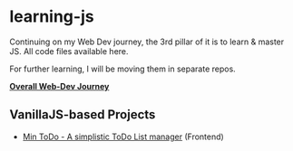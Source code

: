 # learning-js
Continuing on my Web Dev journey, the 3rd pillar of it is to learn &amp; master JS. All code files available here.

For further learning, I will be moving them in separate repos.

**[Overall Web-Dev Journey](https://github.com/SwaroopSRP/learning-web-dev)**

## VanillaJS-based Projects
- [Min ToDo - A simplistic ToDo List manager](https://github.com/SwaroopSRP/min-todo) (Frontend)
